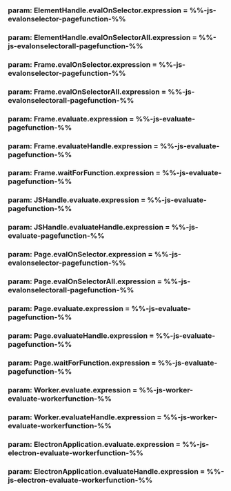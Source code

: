 ### param: ElementHandle.evalOnSelector.expression = %%-js-evalonselector-pagefunction-%%
### param: ElementHandle.evalOnSelectorAll.expression = %%-js-evalonselectorall-pagefunction-%%
### param: Frame.evalOnSelector.expression = %%-js-evalonselector-pagefunction-%%
### param: Frame.evalOnSelectorAll.expression = %%-js-evalonselectorall-pagefunction-%%
### param: Frame.evaluate.expression = %%-js-evaluate-pagefunction-%%
### param: Frame.evaluateHandle.expression = %%-js-evaluate-pagefunction-%%
### param: Frame.waitForFunction.expression = %%-js-evaluate-pagefunction-%%
### param: JSHandle.evaluate.expression = %%-js-evaluate-pagefunction-%%
### param: JSHandle.evaluateHandle.expression = %%-js-evaluate-pagefunction-%%
### param: Page.evalOnSelector.expression = %%-js-evalonselector-pagefunction-%%
### param: Page.evalOnSelectorAll.expression = %%-js-evalonselectorall-pagefunction-%%
### param: Page.evaluate.expression = %%-js-evaluate-pagefunction-%%
### param: Page.evaluateHandle.expression = %%-js-evaluate-pagefunction-%%
### param: Page.waitForFunction.expression = %%-js-evaluate-pagefunction-%%
### param: Worker.evaluate.expression = %%-js-worker-evaluate-workerfunction-%%
### param: Worker.evaluateHandle.expression = %%-js-worker-evaluate-workerfunction-%%
### param: ElectronApplication.evaluate.expression = %%-js-electron-evaluate-workerfunction-%%
### param: ElectronApplication.evaluateHandle.expression = %%-js-electron-evaluate-workerfunction-%%
